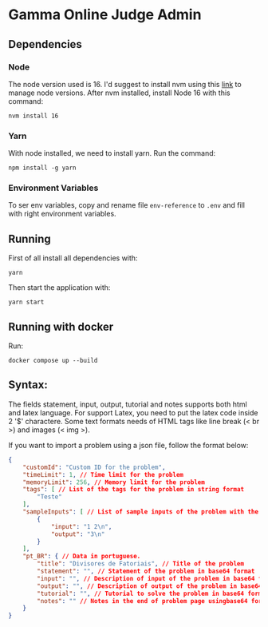 # Gamma Online Judge Admin 

## Dependencies

### Node

The node version used is 16. I'd suggest to install nvm using this [link](https://heynode.com/tutorial/install-nodejs-locally-nvm/) to manage node versions. After nvm installed, install Node 16 with this command:

```shell
nvm install 16
```

### Yarn

With node installed, we need to install yarn. Run the command:
```shell
npm install -g yarn
```

### Environment Variables

To ser env variables, copy and rename file `env-reference` to `.env` and fill with right environment variables.

## Running

First of all install all dependencies with:
```shell
yarn
```

Then start the application with:
```shell
yarn start
```

## Running with docker

Run: 
```shell
docker compose up --build
```

## Syntax:

The fields statement, input, output, tutorial and notes supports both html and latex language. For support Latex, you need to put the latex code inside 2 '$' charactere. Some text formats needs of HTML tags like line break (< br >) and images (< img >).

If you want to import a problem using a json file, follow the format below:

```json
{
    "customId": "Custom ID for the problem",
    "timeLimit": 1, // Time limit for the problem
    "memoryLimit": 256, // Memory limit for the problem
    "tags": [ // List of the tags for the problem in string format
        "Teste"
    ],
    "sampleInputs": [ // List of sample inputs of the problem with the given parameters for each object
        {
            "input": "1 2\n",
            "output": "3\n"
        }
    ],
    "pt_BR": { // Data in portuguese.
        "title": "Divisores de Fatoriais", // Title of the problem
        "statement": "", // Statement of the problem in base64 format
        "input": "", // Description of input of the problem in base64 format
        "output": "", // Description of output of the problem in base64 format
        "tutorial": "", // Tutorial to solve the problem in base64 format
        "notes": "" // Notes in the end of problem page usingbase64 format
    }
}
```